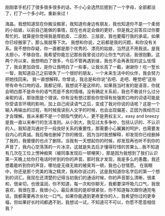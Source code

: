 刚刚拿手机打了很多很多很多的话，不小心全选然后摁到了一个字母，全部都没了，打了一个多小时。重新来过！

海晶，我想知道现在你搬没搬家，我知道你身边有朋友，我也知道你不是一个柔弱的小姑娘，以前自己能做的事情，现在也肯定会做的更好，但是我之前答应过你要帮忙的，就算是你觉得我是厚脸皮、二皮脸、三层皮，我也要履行我的承诺，如果你已经搬家了，那么我就等下次。
我想和你说，之前都是我的问题，和你没有关系。我不想你存疑，你一直都是那个优秀的、漂亮的姑娘，当然这不用我说。是我太胆小，不够自信，我希望你能忘记那些我曾说过的让你生气的话，我很抱歉。这两个月以来，我想明白了很多，今后不管再遇到谁，我也不会再表现的这么怯懦了，我会更加自信，是你让我明白了一些事，让我长高了一截，谢谢你！吃一堑长一智，我知道自己之前错失了一个很好的朋友，一个未来生活中的伙伴，我会努力把她找回来。
我一直想解释。你曾说，我总是和你说“去吧、走吧、睡觉吧”这些带有命令口吻的话，我都记得，我想说不是这样的，如果我当时发的是语音，你就会明白那不是命令的语气而是不舍的情绪。没有确定关系前，我也不敢说什么过分亲昵的话，那张图是个错误。你有没有想过那些你觉得有些强势口吻的词语可能是你受语言环境的影响，加上自己阅读语气之后，变成了我对你说的话呢？这是一个输入再输出的过程，有时候我读别人文字的时候，也会出现偏差，正因为我经历过才会理解。我从来都不是一个颐指气使的人，更不是男权主义，easy and breezy是我一直以来奉行的生活准则。从小到大，我见过太多争吵，包括认识的、不认识的人。我知道沟通对于一段良好关系的重要性，那需要小心翼翼的呵护，也需要发自内心的真诚。我后悔也删掉了你的微信，因为当时我想解释，却发现你已经删掉了我的，我傻傻的也点了删除。当我有一天想起你的时候，却发现再也听不到你的声音了，我内心空荡荡的一片冰凉，这就是失去后才懂得珍惜的苦果么...我不知道有几次在工位上愣神痴笑（被同事发现后一顿嘲笑），那是因为我想到了我们认识第一天晚上给你打电话时听到的你的声音。那时我才发现，我是多么的愚蠢，我还想着能听到你的声音，哪怕是无缘无故的被臭骂一顿，我也心甘情愿。
在我眼中，你还是那个完美的海之精灵，我和你说过的，这是我知道你名字后的第一个想到的词汇。我现在还清楚的记得当初我们的通话时候，你的声音那么清晰，很柔和，很亲切，也很温润，你不知道，每一次和你聊天，我都要深呼吸几口气，我很喜欢，我很在意，我很小心，最后表现的是却很紧张，你不知道每次跟你通完电话，我都需要再次长吐一口气。如果你能遇到更疼爱你的人，我希望你过的更幸福，但如果好长时间都遇不到，我想试一试，不知道可不可以，你愿不愿意相信我？